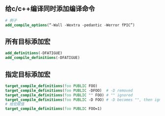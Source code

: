 ## 给c/c++编译同时添加编译命令
```cmake
# 例子
add_compile_options(“-Wall -Wextra -pedantic -Werror fPIC”)
```

## 所有目标添加宏
```cmake
add_definitions(-DFATIGUE)
add_compile_definitions(-DFATIGUE)
```

## 指定目标添加宏

```cmake
target_compile_definitions(foo PUBLIC FOO)
target_compile_definitions(foo PUBLIC -DFOO)  # -D removed
target_compile_definitions(foo PUBLIC "" FOO) # "" ignored
target_compile_definitions(foo PUBLIC -D FOO) # -D becomes "", then ignored
# 给宏赋值
target_compile_definitions(foo PUBLIC FOO=1)
```